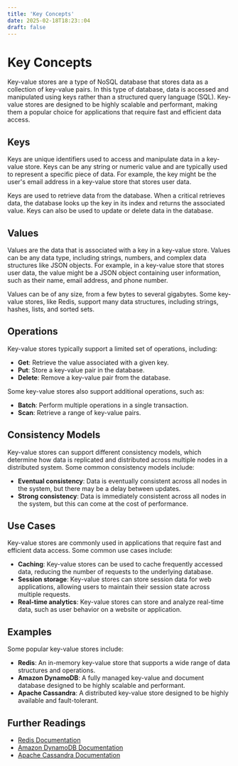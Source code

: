 ```yaml
---
title: 'Key Concepts'
date: 2025-02-18T18:23::04
draft: false
---
```


# Key Concepts

Key-value stores are a type of NoSQL database that stores data as a collection of key-value pairs. In this type of database, data is accessed and manipulated using keys rather than a structured query language (SQL). Key-value stores are designed to be highly scalable and performant, making them a popular choice for applications that require fast and efficient data access.

## **Keys**

Keys are unique identifiers used to access and manipulate data in a key-value store. Keys can be any string or numeric value and are typically used to represent a specific piece of data. For example, the key might be the user's email address in a key-value store that stores user data.

Keys are used to retrieve data from the database. When a critical retrieves data, the database looks up the key in its index and returns the associated value. Keys can also be used to update or delete data in the database.

## **Values**

Values are the data that is associated with a key in a key-value store. Values can be any data type, including strings, numbers, and complex data structures like JSON objects. For example, in a key-value store that stores user data, the value might be a JSON object containing user information, such as their name, email address, and phone number.

Values can be of any size, from a few bytes to several gigabytes. Some key-value stores, like Redis, support many data structures, including strings, hashes, lists, and sorted sets.

## **Operations**

Key-value stores typically support a limited set of operations, including:

- **Get**: Retrieve the value associated with a given key.
- **Put**: Store a key-value pair in the database.
- **Delete**: Remove a key-value pair from the database.

Some key-value stores also support additional operations, such as:

- **Batch**: Perform multiple operations in a single transaction.
- **Scan**: Retrieve a range of key-value pairs.

## **Consistency Models**

Key-value stores can support different consistency models, which determine how data is replicated and distributed across multiple nodes in a distributed system. Some common consistency models include:

- **Eventual consistency**: Data is eventually consistent across all nodes in the system, but there may be a delay between updates.
- **Strong consistency**: Data is immediately consistent across all nodes in the system, but this can come at the cost of performance.

## **Use Cases**

Key-value stores are commonly used in applications that require fast and efficient data access. Some common use cases include:

- **Caching**: Key-value stores can be used to cache frequently accessed data, reducing the number of requests to the underlying database.
- **Session storage**: Key-value stores can store session data for web applications, allowing users to maintain their session state across multiple requests.
- **Real-time analytics**: Key-value stores can store and analyze real-time data, such as user behavior on a website or application.

## **Examples**

Some popular key-value stores include:

- **Redis**: An in-memory key-value store that supports a wide range of data structures and operations.
- **Amazon DynamoDB**: A fully managed key-value and document database designed to be highly scalable and performant.
- **Apache Cassandra**: A distributed key-value store designed to be highly available and fault-tolerant.

## **Further Readings**

- [Redis Documentation](https://redis.io/documentation)
- [Amazon DynamoDB Documentation](https://docs.aws.amazon.com/dynamodb/index.html)
- [Apache Cassandra Documentation](https://cassandra.apache.org/doc/latest/)
